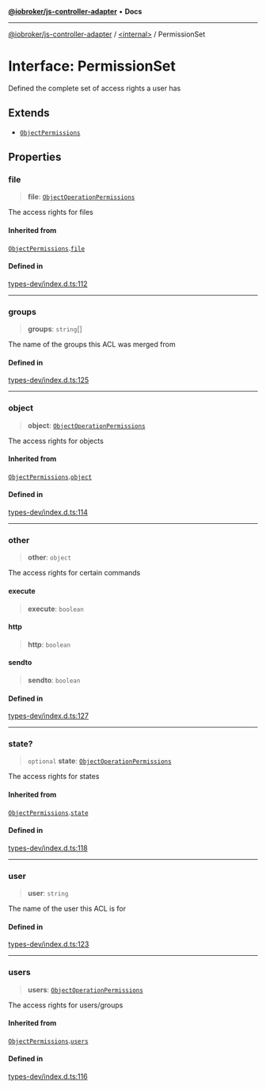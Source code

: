 [**@iobroker/js-controller-adapter**](../../README.md) • **Docs**

***

[@iobroker/js-controller-adapter](../../globals.md) / [\<internal\>](../README.md) / PermissionSet

# Interface: PermissionSet

Defined the complete set of access rights a user has

## Extends

- [`ObjectPermissions`](ObjectPermissions.md)

## Properties

### file

> **file**: [`ObjectOperationPermissions`](ObjectOperationPermissions.md)

The access rights for files

#### Inherited from

[`ObjectPermissions`](ObjectPermissions.md).[`file`](ObjectPermissions.md#file)

#### Defined in

[types-dev/index.d.ts:112](https://github.com/ioBroker/ioBroker.js-controller/blob/6c3a3884e29c4b6f03de102d699f9813dd546c7d/packages/types-dev/index.d.ts#L112)

***

### groups

> **groups**: `string`[]

The name of the groups this ACL was merged from

#### Defined in

[types-dev/index.d.ts:125](https://github.com/ioBroker/ioBroker.js-controller/blob/6c3a3884e29c4b6f03de102d699f9813dd546c7d/packages/types-dev/index.d.ts#L125)

***

### object

> **object**: [`ObjectOperationPermissions`](ObjectOperationPermissions.md)

The access rights for objects

#### Inherited from

[`ObjectPermissions`](ObjectPermissions.md).[`object`](ObjectPermissions.md#object)

#### Defined in

[types-dev/index.d.ts:114](https://github.com/ioBroker/ioBroker.js-controller/blob/6c3a3884e29c4b6f03de102d699f9813dd546c7d/packages/types-dev/index.d.ts#L114)

***

### other

> **other**: `object`

The access rights for certain commands

#### execute

> **execute**: `boolean`

#### http

> **http**: `boolean`

#### sendto

> **sendto**: `boolean`

#### Defined in

[types-dev/index.d.ts:127](https://github.com/ioBroker/ioBroker.js-controller/blob/6c3a3884e29c4b6f03de102d699f9813dd546c7d/packages/types-dev/index.d.ts#L127)

***

### state?

> `optional` **state**: [`ObjectOperationPermissions`](ObjectOperationPermissions.md)

The access rights for states

#### Inherited from

[`ObjectPermissions`](ObjectPermissions.md).[`state`](ObjectPermissions.md#state)

#### Defined in

[types-dev/index.d.ts:118](https://github.com/ioBroker/ioBroker.js-controller/blob/6c3a3884e29c4b6f03de102d699f9813dd546c7d/packages/types-dev/index.d.ts#L118)

***

### user

> **user**: `string`

The name of the user this ACL is for

#### Defined in

[types-dev/index.d.ts:123](https://github.com/ioBroker/ioBroker.js-controller/blob/6c3a3884e29c4b6f03de102d699f9813dd546c7d/packages/types-dev/index.d.ts#L123)

***

### users

> **users**: [`ObjectOperationPermissions`](ObjectOperationPermissions.md)

The access rights for users/groups

#### Inherited from

[`ObjectPermissions`](ObjectPermissions.md).[`users`](ObjectPermissions.md#users)

#### Defined in

[types-dev/index.d.ts:116](https://github.com/ioBroker/ioBroker.js-controller/blob/6c3a3884e29c4b6f03de102d699f9813dd546c7d/packages/types-dev/index.d.ts#L116)
